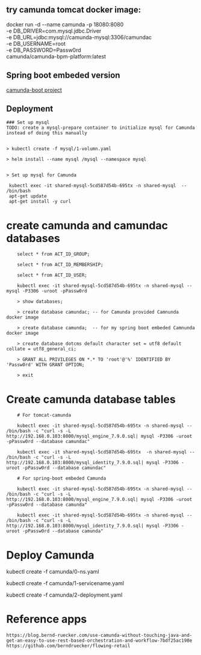 ## try camunda tomcat docker image:
docker run -d --name camunda -p 18080:8080 \
           -e DB_DRIVER=com.mysql.jdbc.Driver \
           -e DB_URL=jdbc:mysql://camunda-mysql:3306/camundac \
           -e DB_USERNAME=root \
           -e DB_PASSWORD=Passw0rd \
           camunda/camunda-bpm-platform:latest

##  Spring boot embeded version

   [camunda-boot project](https://github.com/FrankLi999/bpm/tree/master/camunda-boot)
   
## Deployment   

    ### Set up mysql 
    TODO: create a mysql-prepare container to initialize mysql for Camunda
	instead of doing this manually
	
	
    > kubectl create -f mysql/1-volumn.yaml

    > helm install --name mysql /mysql --namespace mysql


    > Set up mysql for Camunda
   	   
	 kubectl exec -it shared-mysql-5cd587d54b-695tx -n shared-mysql  -- /bin/bash
     apt-get update
     apt-get install -y curl

create camunda and camundac databases
======================================

		select * from ACT_ID_GROUP;

		select * from ACT_ID_MEMBERSHIP;

		select * from ACT_ID_USER;

		kubectl exec -it shared-mysql-5cd587d54b-695tx -n shared-mysql -- mysql -P3306 -uroot -pPassw0rd

		> show databases;

		> create database camundac; -- for Camunda provided Camnunda docker image

		> create database camunda;  -- for my spring boot embeded Camnunda docker image

		> create database dotcms default character set = utf8 default collate = utf8_general_ci;

		> GRANT ALL PRIVILEGES ON *.* TO 'root'@'%' IDENTIFIED BY 'Passw0rd' WITH GRANT OPTION;

		> exit

Create camunda database tables
===============================
	
		# For tomcat-camunda
		
		kubectl exec -it shared-mysql-5cd587d54b-695tx -n shared-mysql -- /bin/bash -c "curl -s -L http://192.168.0.103:8000/mysql_engine_7.9.0.sql| mysql -P3306 -uroot -pPassw0rd --database camundac"
		
		kubectl exec -it shared-mysql-5cd587d54b-695tx  -n shared-mysql -- /bin/bash -c "curl -s -L http://192.168.0.103:8000/mysql_identity_7.9.0.sql| mysql -P3306 -uroot -pPassw0rd --database camundac"

		# For spring-boot embeded Camunda
		
		kubectl exec -it shared-mysql-5cd587d54b-695tx -n shared-mysql -- /bin/bash -c "curl -s -L http://192.168.0.103:8000/mysql_engine_7.9.0.sql| mysql -P3306 -uroot -pPassw0rd --database camunda"
		
		kubectl exec -it shared-mysql-5cd587d54b-695tx -n shared-mysql -- /bin/bash -c "curl -s -L http://192.168.0.103:8000/mysql_identity_7.9.0.sql| mysql -P3306 -uroot -pPassw0rd --database camunda"

Deploy Camunda
================
 
  kubectl create -f camunda/0-ns.yaml

  kubectl create -f camunda/1-servicename.yaml

  kubectl create -f camunda/2-deployment.yaml
  
# Reference apps

    https://blog.bernd-ruecker.com/use-camunda-without-touching-java-and-get-an-easy-to-use-rest-based-orchestration-and-workflow-7bdf25ac198e
    https://github.com/berndruecker/flowing-retail	
